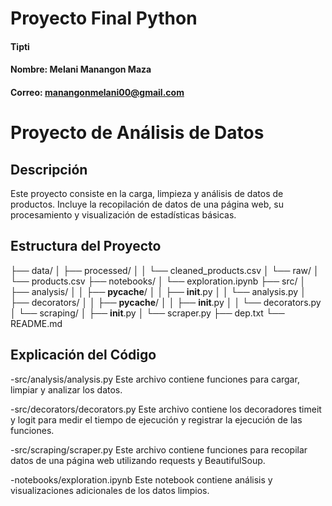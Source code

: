 # Proyecto Final Python
#### Tipti
#### Nombre: Melani Manangon Maza
#### Correo: manangonmelani00@gmail.com

# Proyecto de Análisis de Datos

## Descripción

Este proyecto consiste en la carga, limpieza y análisis de datos de productos. Incluye la recopilación de datos de una página web, su procesamiento y visualización de estadísticas básicas.

## Estructura del Proyecto

├── data/
│   ├── processed/
│   │   └── cleaned_products.csv
│   └── raw/
│       └── products.csv
├── notebooks/
│   └── exploration.ipynb
├── src/
│   ├── analysis/
│   │   ├── __pycache__/
│   │   ├── __init__.py
│   │   └── analysis.py
│   ├── decorators/
│   │   ├── __pycache__/
│   │   ├── __init__.py
│   │   └── decorators.py
│   └── scraping/
│       ├── __init__.py
│       └── scraper.py
├── dep.txt
└── README.md


## Explicación del Código
-src/analysis/analysis.py
Este archivo contiene funciones para cargar, limpiar y analizar los datos.

-src/decorators/decorators.py
Este archivo contiene los decoradores timeit y logit para medir el tiempo de ejecución y registrar la ejecución de las funciones.

-src/scraping/scraper.py
Este archivo contiene funciones para recopilar datos de una página web utilizando requests y BeautifulSoup.

-notebooks/exploration.ipynb
Este notebook contiene análisis y visualizaciones adicionales de los datos limpios.
